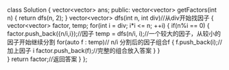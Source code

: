 class Solution {
vector<vector<int>> ans;
public:
vector<vector<int>> getFactors(int n) {
return dfs(n, 2);
}
vector<vector<int>> dfs(int n, int div)//从div开始找因子
{
vector<vector<int>> factor, temp;
for(int i = div; i*i <= n; ++i)
{
if(n%i == 0)
{
factor.push_back({n/i,i});//因子
temp = dfs(n/i, i);//一个较大的因子，从较小的因子开始继续分割
for(auto f : temp)// n/i 分割后的因子组合f
{
f.push_back(i);//加上因子 i
factor.push_back(f);//完整的组合放入答案
}
}  		
}
return factor;//返回答案
}
};